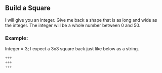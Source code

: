 ## Build a Square

I will give you an integer. Give me back a shape that is as long and wide as the integer. The integer will be a whole
number between 0 and 50.

### Example:

Integer = 3; I expect a 3x3 square back just like below as a string.

```javascript
+++
+++
+++
```
